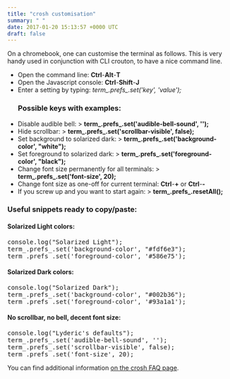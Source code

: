 ```yaml
---
title: "crosh customisation"
summary: " "
date: 2017-01-20 15:13:57 +0000 UTC
draft: false
---
```

On a chromebook, one can customise the terminal as follows. This is very handy used in conjunction with CLI crouton, to have a nice command line.
<ul>
 	<li>Open the command line: <strong>Ctrl</strong>-<strong>Alt</strong>-<strong>T</strong></li>
 	<li>Open the Javascript console: <strong>Ctrl</strong>-<strong>Shift</strong>-<b>J</b></li>
 	<li>Enter a setting by typing: <em>term_.prefs_.set('key', 'value');</em>
<h3>Possible keys with examples:</h3>
</li>
 	<li>Disable audible bell:
&gt; <strong>term_.prefs_.set('audible-bell-sound', '');</strong></li>
 	<li>Hide scrollbar:
&gt; <strong>term_.prefs_.set('scrollbar-visible', false);</strong></li>
 	<li>Set background to solarized dark:
&gt; <strong>term_.prefs_.set('background-color', "white");</strong></li>
 	<li>Set foreground to solarized dark:
&gt; <strong>term_.prefs_.set('foreground-color', "black");</strong></li>
 	<li>Change font size permanently for all terminals:
&gt; <strong>term_.prefs_.set('font-size', 20);</strong></li>
 	<li>Change font size as one-off for current terminal:
<strong>Ctrl</strong>-<strong>+</strong> or <strong>Ctrl</strong>-<strong>-</strong></li>
 	<li>If you screw up and you want to start again:
&gt; <strong>term_.prefs_.resetAll();</strong></li>
</ul>
<h3>Useful snippets ready to copy/paste:</h3>
<h4>Solarized Light colors:</h4>
<pre>console.log("Solarized Light");
term_.prefs_.set('background-color', "#fdf6e3");
term_.prefs_.set('foreground-color', '#586e75');
</pre>
<h4>Solarized Dark colors:</h4>
<pre>console.log("Solarized Dark");
term_.prefs_.set('background-color', "#002b36");
term_.prefs_.set('foreground-color', '#93a1a1');
</pre>
<h4>No scrollbar, no bell, decent font size:</h4>
<pre>console.log("Lyderic's defaults");
term_.prefs_.set('audible-bell-sound', '');
term_.prefs_.set('scrollbar-visible', false);
term_.prefs_.set('font-size', 20);
</pre>

You can find additional information <a href="https://github.com/davidben/mosh-chrome/blob/master/chromeapps/hterm/doc/faq.txt" target="_blank">on the crosh FAQ page</a>.
